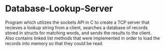 # Database-Lookup-Server
Program which utilizes the sockets API in C to create a TCP server that recieves a lookup string from a client, searches a database of records stored in structs for matching words, and sends the results to the client. Also contains linked list methods that were implemented in order to load the records into memory so that they could be read.
